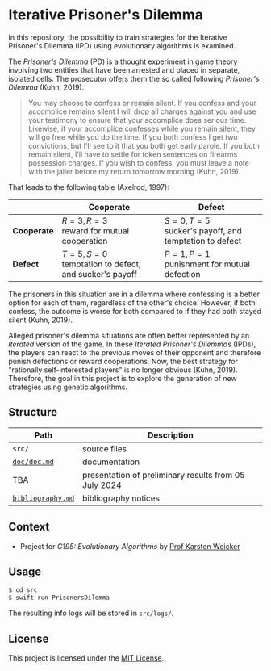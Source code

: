# Iterative Prisoner's Dilemma

In this repository, the possibility to train strategies for the Iterative
Prisoner's Dilemma (IPD) using evolutionary algorithms is examined.

The *Prisoner's Dilemma* (PD) is a thought experiment in game theory involving
two entities that have been arrested and placed in separate, isolated cells. The
prosecutor offers them the so called following *Prisoner's Dilemma*
(Kuhn, 2019).

> You may choose to confess or remain silent. If you confess and your accomplice
> remains silent I will drop all charges against you and use your testimony to
> ensure that your accomplice does serious time. Likewise, if your accomplice
> confesses while you remain silent, they will go free while you do the time. If
> you both confess I get two convictions, but I'll see to it that you both get
> early parole. If you both remain silent, I'll have to settle for token
> sentences on firearms possession charges. If you wish to confess, you must
> leave a note with the jailer before my return tomorrow morning (Kuhn, 2019).

That leads to the following table (Axelrod, 1997):

|               | **Cooperate**                                               | **Defect**                                                  |
|---------------|-------------------------------------------------------------|-------------------------------------------------------------|
| **Cooperate** | $R = 3, R = 3$<br>reward for mutual cooperation             | $S = 0, T = 5$<br>sucker's payoff, and temptation to defect |
| **Defect**    | $T = 5, S = 0$<br>temptation to defect, and sucker's payoff | $P = 1, P = 1$<br>punishment for mutual defection           |

The prisoners in this situation are in a dilemma where confessing is a better
option for each of them, regardless of the other's choice. However, if both
confess, the outcome is worse for both compared to if they had both stayed
silent (Kuhn, 2019).

Alleged prisoner's dilemma situations are often better represented by an
*iterated* version of the game. In these *Iterated Prisoner's Dilemmas* (IPDs),
the players can react to the previous moves of their opponent and therefore
punish defections or reward cooperations. Now, the best strategy for "rationally
self-interested players" is no longer obvious (Kuhn, 2019). Therefore, the goal
in this project is to explore the generation of new strategies using genetic
algorithms.


## Structure

| Path                                 | Description                                           |
|--------------------------------------|-------------------------------------------------------|
| `src/`                               | source files                                          |
| [`doc/doc.md`](doc/doc.md)           | documentation                                         |
| TBA                                  | presentation of preliminary results from 05 July 2024 |
| [`bibliography.md`](bibliography.md) | bibliography notices                                  |
<!-- TODO: link presentation -->


## Context

- Project for *C195: Evolutionary Algorithms* by [Prof Karsten Weicker](https://fim.htwk-leipzig.de/fakultaet/personen/professorinnen-und-professoren/karsten-weicker/)


## Usage

```sh
$ cd src
$ swift run PrisonersDilemma
```

The resulting info logs will be stored in `src/logs/`.


## License

This project is licensed under the [MIT License](LICENSE).
